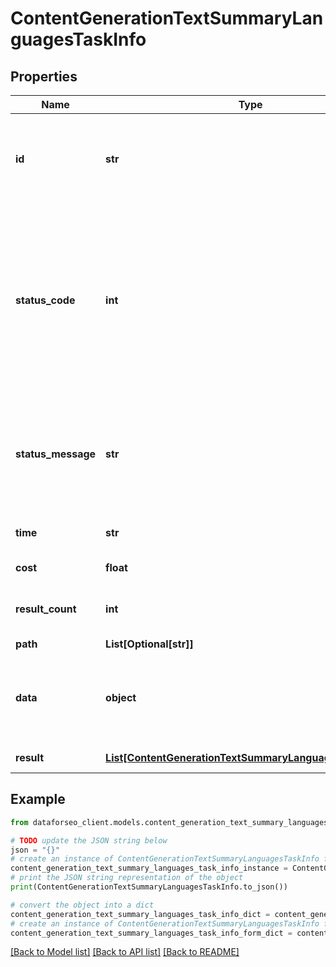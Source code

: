 # ContentGenerationTextSummaryLanguagesTaskInfo


## Properties

Name | Type | Description | Notes
------------ | ------------- | ------------- | -------------
**id** | **str** | task identifier unique task identifier in our system in the UUID format | [optional] 
**status_code** | **int** | status code of the task generated by DataForSEO, can be within the following range: 10000-60000 you can find the full list of the response codes here | [optional] 
**status_message** | **str** | informational message of the task you can find the full list of general informational messages here | [optional] 
**time** | **str** | execution time, seconds | [optional] 
**cost** | **float** | total tasks cost, USD | [optional] 
**result_count** | **int** | number of elements in the result array | [optional] 
**path** | **List[Optional[str]]** | URL path | [optional] 
**data** | **object** | contains the same parameters that you specified in the POST request | [optional] 
**result** | [**List[ContentGenerationTextSummaryLanguagesResultInfo]**](ContentGenerationTextSummaryLanguagesResultInfo.md) | array of results | [optional] 

## Example

```python
from dataforseo_client.models.content_generation_text_summary_languages_task_info import ContentGenerationTextSummaryLanguagesTaskInfo

# TODO update the JSON string below
json = "{}"
# create an instance of ContentGenerationTextSummaryLanguagesTaskInfo from a JSON string
content_generation_text_summary_languages_task_info_instance = ContentGenerationTextSummaryLanguagesTaskInfo.from_json(json)
# print the JSON string representation of the object
print(ContentGenerationTextSummaryLanguagesTaskInfo.to_json())

# convert the object into a dict
content_generation_text_summary_languages_task_info_dict = content_generation_text_summary_languages_task_info_instance.to_dict()
# create an instance of ContentGenerationTextSummaryLanguagesTaskInfo from a dict
content_generation_text_summary_languages_task_info_form_dict = content_generation_text_summary_languages_task_info.from_dict(content_generation_text_summary_languages_task_info_dict)
```
[[Back to Model list]](../README.md#documentation-for-models) [[Back to API list]](../README.md#documentation-for-api-endpoints) [[Back to README]](../README.md)


